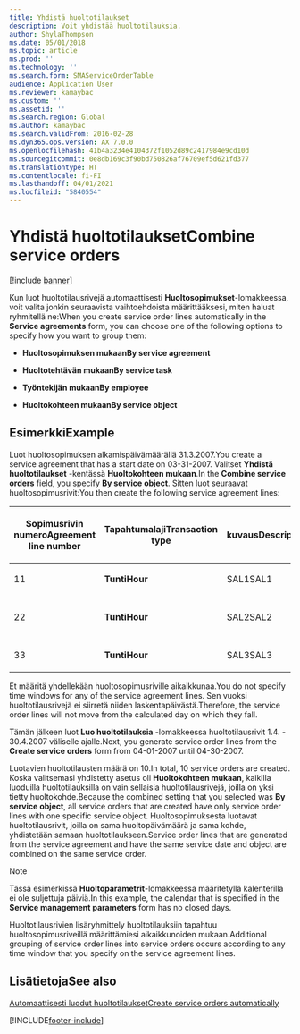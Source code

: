 ```yaml
---
title: Yhdistä huoltotilaukset
description: Voit yhdistää huoltotilauksia.
author: ShylaThompson
ms.date: 05/01/2018
ms.topic: article
ms.prod: ''
ms.technology: ''
ms.search.form: SMAServiceOrderTable
audience: Application User
ms.reviewer: kamaybac
ms.custom: ''
ms.assetid: ''
ms.search.region: Global
ms.author: kamaybac
ms.search.validFrom: 2016-02-28
ms.dyn365.ops.version: AX 7.0.0
ms.openlocfilehash: 41b4a3234e4104372f1052d89c2417984e9cd10d
ms.sourcegitcommit: 0e8db169c3f90bd750826af76709ef5d621fd377
ms.translationtype: HT
ms.contentlocale: fi-FI
ms.lasthandoff: 04/01/2021
ms.locfileid: "5840554"
---
```

# <a name="combine-service-orders"></a><span data-ttu-id="4f126-103">Yhdistä huoltotilaukset</span><span class="sxs-lookup"><span data-stu-id="4f126-103">Combine service orders</span></span>   

[!include [banner](../includes/banner.md)]


<span data-ttu-id="4f126-104">Kun luot huoltotilausrivejä automaattisesti **Huoltosopimukset**-lomakkeessa, voit valita jonkin seuraavista vaihtoehdoista määrittääksesi, miten haluat ryhmitellä ne:</span><span class="sxs-lookup"><span data-stu-id="4f126-104">When you create service order lines automatically in the **Service agreements** form, you can choose one of the following options to specify how you want to group them:</span></span>

  - <span data-ttu-id="4f126-105">**Huoltosopimuksen mukaan**</span><span class="sxs-lookup"><span data-stu-id="4f126-105">**By service agreement**</span></span>

  - <span data-ttu-id="4f126-106">**Huoltotehtävän mukaan**</span><span class="sxs-lookup"><span data-stu-id="4f126-106">**By service task**</span></span>

  - <span data-ttu-id="4f126-107">**Työntekijän mukaan**</span><span class="sxs-lookup"><span data-stu-id="4f126-107">**By employee**</span></span>

  - <span data-ttu-id="4f126-108">**Huoltokohteen mukaan**</span><span class="sxs-lookup"><span data-stu-id="4f126-108">**By service object**</span></span>

## <a name="example"></a><span data-ttu-id="4f126-109">Esimerkki</span><span class="sxs-lookup"><span data-stu-id="4f126-109">Example</span></span>

<span data-ttu-id="4f126-110">Luot huoltosopimuksen alkamispäivämäärällä 31.3.2007.</span><span class="sxs-lookup"><span data-stu-id="4f126-110">You create a service agreement that has a start date on 03-31-2007.</span></span> <span data-ttu-id="4f126-111">Valitset **Yhdistä huoltotilaukset** -kentässä **Huoltokohteen mukaan**.</span><span class="sxs-lookup"><span data-stu-id="4f126-111">In the **Combine service orders** field, you specify **By service object**.</span></span> <span data-ttu-id="4f126-112">Sitten luot seuraavat huoltosopimusrivit:</span><span class="sxs-lookup"><span data-stu-id="4f126-112">You then create the following service agreement lines:</span></span>

<table style="width:100%;">
<colgroup>
<col style="width: 16%" />
<col style="width: 16%" />
<col style="width: 16%" />
<col style="width: 16%" />
<col style="width: 16%" />
<col style="width: 16%" />
</colgroup>
<thead>
<tr class="header">
<th><p><span data-ttu-id="4f126-113">Sopimusrivin numero</span><span class="sxs-lookup"><span data-stu-id="4f126-113">Agreement line number</span></span></p></th>
<th><p><span data-ttu-id="4f126-114">Tapahtumalaji</span><span class="sxs-lookup"><span data-stu-id="4f126-114">Transaction type</span></span></p></th>
<th><p><span data-ttu-id="4f126-115">kuvaus</span><span class="sxs-lookup"><span data-stu-id="4f126-115">Description</span></span></p></th>
<th><p><span data-ttu-id="4f126-116">Väli</span><span class="sxs-lookup"><span data-stu-id="4f126-116">Interval</span></span></p></th>
<th><p><span data-ttu-id="4f126-117">Huoltokohde</span><span class="sxs-lookup"><span data-stu-id="4f126-117">Service object</span></span></p></th>
<th><p><span data-ttu-id="4f126-118">Aloituspäivämäärä</span><span class="sxs-lookup"><span data-stu-id="4f126-118">Start date</span></span></p></th>
</tr>
</thead>
<tbody>
<tr class="odd">
<td><p><span data-ttu-id="4f126-119">1</span><span class="sxs-lookup"><span data-stu-id="4f126-119">1</span></span></p></td>
<td><p><span data-ttu-id="4f126-120"><strong>Tunti</strong></span><span class="sxs-lookup"><span data-stu-id="4f126-120"><strong>Hour</strong></span></span></p></td>
<td><p><span data-ttu-id="4f126-121">SAL1</span><span class="sxs-lookup"><span data-stu-id="4f126-121">SAL1</span></span></p></td>
<td><p><span data-ttu-id="4f126-122">Viikoittain</span><span class="sxs-lookup"><span data-stu-id="4f126-122">Weekly</span></span></p></td>
<td><p><span data-ttu-id="4f126-123">X-1</span><span class="sxs-lookup"><span data-stu-id="4f126-123">X-1</span></span></p></td>
<td><p><span data-ttu-id="4f126-124">1.4.2007</span><span class="sxs-lookup"><span data-stu-id="4f126-124">04-01-2007</span></span></p></td>
</tr>
<tr class="even">
<td><p><span data-ttu-id="4f126-125">2</span><span class="sxs-lookup"><span data-stu-id="4f126-125">2</span></span></p></td>
<td><p><span data-ttu-id="4f126-126"><strong>Tunti</strong></span><span class="sxs-lookup"><span data-stu-id="4f126-126"><strong>Hour</strong></span></span></p></td>
<td><p><span data-ttu-id="4f126-127">SAL2</span><span class="sxs-lookup"><span data-stu-id="4f126-127">SAL2</span></span></p></td>
<td><p><span data-ttu-id="4f126-128">Kaksi kertaa viikossa</span><span class="sxs-lookup"><span data-stu-id="4f126-128">Biweekly</span></span></p></td>
<td><p><span data-ttu-id="4f126-129">X-2</span><span class="sxs-lookup"><span data-stu-id="4f126-129">X-2</span></span></p></td>
<td><p><span data-ttu-id="4f126-130">1.4.2007</span><span class="sxs-lookup"><span data-stu-id="4f126-130">04-01-2007</span></span></p></td>
</tr>
<tr class="odd">
<td><p><span data-ttu-id="4f126-131">3</span><span class="sxs-lookup"><span data-stu-id="4f126-131">3</span></span></p></td>
<td><p><span data-ttu-id="4f126-132"><strong>Tunti</strong></span><span class="sxs-lookup"><span data-stu-id="4f126-132"><strong>Hour</strong></span></span></p></td>
<td><p><span data-ttu-id="4f126-133">SAL3</span><span class="sxs-lookup"><span data-stu-id="4f126-133">SAL3</span></span></p></td>
<td><p><span data-ttu-id="4f126-134">Viikoittain</span><span class="sxs-lookup"><span data-stu-id="4f126-134">Weekly</span></span></p></td>
<td><p><span data-ttu-id="4f126-135">X-2</span><span class="sxs-lookup"><span data-stu-id="4f126-135">X-2</span></span></p></td>
<td><p><span data-ttu-id="4f126-136">1.4.2007</span><span class="sxs-lookup"><span data-stu-id="4f126-136">04-01-2007</span></span></p></td>
</tr>
</tbody>
</table>


<span data-ttu-id="4f126-137">Et määritä yhdellekään huoltosopimusriville aikaikkunaa.</span><span class="sxs-lookup"><span data-stu-id="4f126-137">You do not specify time windows for any of the service agreement lines.</span></span> <span data-ttu-id="4f126-138">Sen vuoksi huoltotilausrivejä ei siirretä niiden laskentapäivästä.</span><span class="sxs-lookup"><span data-stu-id="4f126-138">Therefore, the service order lines will not move from the calculated day on which they fall.</span></span>

<span data-ttu-id="4f126-139">Tämän jälkeen luot **Luo huoltotilauksia** -lomakkeessa huoltotilausrivit 1.4. - 30.4.2007 väliselle ajalle.</span><span class="sxs-lookup"><span data-stu-id="4f126-139">Next, you generate service order lines from the **Create service orders** form from 04-01-2007 until 04-30-2007.</span></span>

<span data-ttu-id="4f126-140">Luotavien huoltotilausten määrä on 10.</span><span class="sxs-lookup"><span data-stu-id="4f126-140">In total, 10 service orders are created.</span></span> <span data-ttu-id="4f126-141">Koska valitsemasi yhdistetty asetus oli **Huoltokohteen mukaan**, kaikilla luoduilla huoltotilauksilla on vain sellaisia huoltotilausrivejä, joilla on yksi tietty huoltokohde.</span><span class="sxs-lookup"><span data-stu-id="4f126-141">Because the combined setting that you selected was **By service object**, all service orders that are created have only service order lines with one specific service object.</span></span> <span data-ttu-id="4f126-142">Huoltosopimuksesta luotavat huoltotilausrivit, joilla on sama huoltopäivämäärä ja sama kohde, yhdistetään samaan huoltotilaukseen.</span><span class="sxs-lookup"><span data-stu-id="4f126-142">Service order lines that are generated from the service agreement and have the same service date and object are combined on the same service order.</span></span>


> [!NOTE]
> <P><span data-ttu-id="4f126-143">Tässä esimerkissä <STRONG>Huoltoparametrit</STRONG>-lomakkeessa määritetyllä kalenterilla ei ole suljettuja päiviä.</span><span class="sxs-lookup"><span data-stu-id="4f126-143">In this example, the calendar that is specified in the <STRONG>Service management parameters</STRONG> form has no closed days.</span></span></P>



<span data-ttu-id="4f126-144">Huoltotilausrivien lisäryhmittely huoltotilauksiin tapahtuu huoltosopimusriveillä määrittämiesi aikaikkunoiden mukaan.</span><span class="sxs-lookup"><span data-stu-id="4f126-144">Additional grouping of service order lines into service orders occurs according to any time window that you specify on the service agreement lines.</span></span>

## <a name="see-also"></a><span data-ttu-id="4f126-145">Lisätietoja</span><span class="sxs-lookup"><span data-stu-id="4f126-145">See also</span></span>

[<span data-ttu-id="4f126-146">Automaattisesti luodut huoltotilaukset</span><span class="sxs-lookup"><span data-stu-id="4f126-146">Create service orders automatically</span></span>](create-service-orders-automatically.md)

  




[!INCLUDE[footer-include](../../includes/footer-banner.md)]
